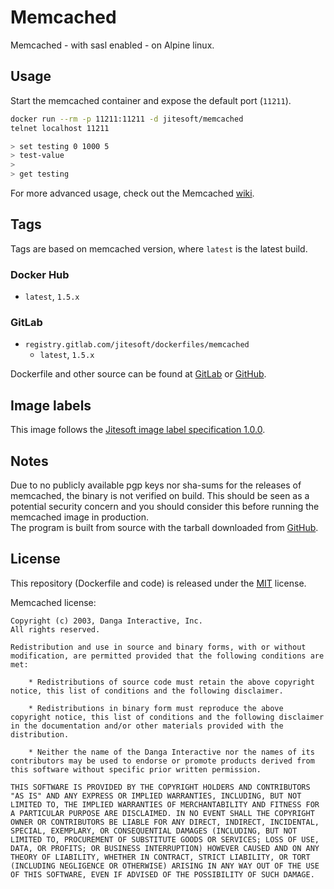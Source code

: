 # Memcached

Memcached - with sasl enabled - on Alpine linux.

## Usage

Start the memcached container and expose the default port (`11211`).

```bash
docker run --rm -p 11211:11211 -d jitesoft/memcached 
telnet localhost 11211

> set testing 0 1000 5
> test-value
>
> get testing
```

For more advanced usage, check out the Memcached [wiki](https://github.com/memcached/memcached/wiki).

## Tags

Tags are based on memcached version, where `latest` is the latest build.

### Docker Hub

* `latest`, `1.5.x`

### GitLab

* `registry.gitlab.com/jitesoft/dockerfiles/memcached`
  * `latest`, `1.5.x`

Dockerfile and other source can be found at [GitLab](https://gitlab.com/jitesoft/dockerfiles/memcached) or [GitHub](https://gitlab.com/jitesoft/dockerfiles/memcached).

## Image labels

This image follows the [Jitesoft image label specification 1.0.0](https://gitlab.com/snippets/1866155).

## Notes

Due to no publicly available pgp keys nor sha-sums for the releases of memcached, the binary is not verified on build. 
This should be seen as a potential security concern and you should consider this before running the memcached image in production.  
The program is built from source with the tarball downloaded from [GitHub](https://github.com/memcached/memcached/releases).

## License

This repository (Dockerfile and code) is released under the [MIT](https://gitlab.com/jitesoft/dockerfiles/memcached/blob/master/LICENSE) license.

Memcached license:

```text
Copyright (c) 2003, Danga Interactive, Inc.
All rights reserved.

Redistribution and use in source and binary forms, with or without
modification, are permitted provided that the following conditions are
met:

    * Redistributions of source code must retain the above copyright
notice, this list of conditions and the following disclaimer.

    * Redistributions in binary form must reproduce the above
copyright notice, this list of conditions and the following disclaimer
in the documentation and/or other materials provided with the
distribution.

    * Neither the name of the Danga Interactive nor the names of its
contributors may be used to endorse or promote products derived from
this software without specific prior written permission.

THIS SOFTWARE IS PROVIDED BY THE COPYRIGHT HOLDERS AND CONTRIBUTORS
"AS IS" AND ANY EXPRESS OR IMPLIED WARRANTIES, INCLUDING, BUT NOT
LIMITED TO, THE IMPLIED WARRANTIES OF MERCHANTABILITY AND FITNESS FOR
A PARTICULAR PURPOSE ARE DISCLAIMED. IN NO EVENT SHALL THE COPYRIGHT
OWNER OR CONTRIBUTORS BE LIABLE FOR ANY DIRECT, INDIRECT, INCIDENTAL,
SPECIAL, EXEMPLARY, OR CONSEQUENTIAL DAMAGES (INCLUDING, BUT NOT
LIMITED TO, PROCUREMENT OF SUBSTITUTE GOODS OR SERVICES; LOSS OF USE,
DATA, OR PROFITS; OR BUSINESS INTERRUPTION) HOWEVER CAUSED AND ON ANY
THEORY OF LIABILITY, WHETHER IN CONTRACT, STRICT LIABILITY, OR TORT
(INCLUDING NEGLIGENCE OR OTHERWISE) ARISING IN ANY WAY OUT OF THE USE
OF THIS SOFTWARE, EVEN IF ADVISED OF THE POSSIBILITY OF SUCH DAMAGE.
```

